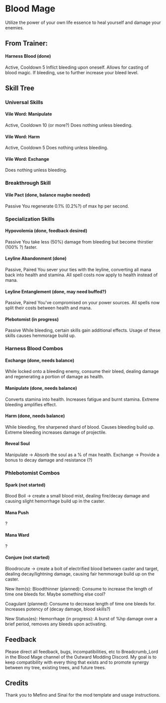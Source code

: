 # Blood Mage

Utilize the power of your own life essence to heal yourself and damage your enemies.

## From Trainer:
#### Harness Blood (done)
Active, Cooldown 5
Inflict bleeding upon oneself. Allows for casting of blood magic.
If bleeding, use to further increase your bleed level. 

## Skill Tree

### Universal Skills

#### Vile Word: Manipulate
Active, Cooldown 10 (or more?)
Does nothing unless bleeding.

#### Vile Word: Harm
Active, Cooldown 5
Does nothing unless bleeding.

#### Vile Word: Exchange
Does nothing unless bleeding.

### Breakthrough Skill

#### Vile Pact (done, balance maybe needed)
Passive
You regenerate 0.1% (0.2%?) of max hp per second. 

### Specialization Skills

#### Hypovolemia (done, feedback desired)
Passive
You take less (50%) damage from bleeding but become thirstier (100% ?) faster.

#### Leyline Abandonment (done)
Passive, Paired
You sever your ties with the leyline, converting all mana back into health and stamina. All spell costs now apply to health instead of mana.

#### Leyline Entanglement (done, may need buffed?)
Passive, Paired
You've compromised on your power sources. All spells now split their costs between 
health and mana. 

#### Plebotomist (in progress)
Passive
While bleeding, certain skills gain additional effects. Usage of these skills causes
hemmorage build up.

### Harness Blood Combos 

#### Exchange (done, needs balance)
While locked onto a bleeding enemy, consume their bleed, dealing damage and regenerating a portion of damage as health.

#### Manipulate (done, needs balance)
Converts stamina into health. Increases fatigue and burnt stamina. Extreme bleeding amplifies effect.

#### Harm (done, needs balance)
While bleeding, fire sharpened shard of blood. Causes bleeding build up. Extreme bleeding increases damage of projectile.

#### Reveal Soul
Manipulate -> Absorb the soul as a % of max health.
Exchange -> Provide a bonus to decay damage and resistance (?)

### Phlebotomist Combos

#### Spark (not started)
Blood Boil -> create a small blood mist, dealing fire/decay damage and causing slight hemorrhage
build up in the caster.

#### Mana Push
?

#### Mana Ward
?

#### Conjure (not started)
Bloodrocute -> create a bolt of electrified blood between caster and target, dealing decay/lightning damage,
causing fair hemmorage build up on the caster.

New Item(s):
Bloodthinner (planned): Consume to increase the length of time one bleeds for. Maybe something else cool?

Coagulant (planned): Consume to decrease length of time one bleeds for. Increases potency of (decay damage, blood skills?)

New Status(es):
Hemorrhage (in progress): A burst of %hp damage over a brief period, removes any bleeds upon activating.  

## Feedback
Please direct all feedback, bugs, incompatibilities, etc to Breadcrumb_Lord in the
Blood Mage channel of the Outward Modding Discord. My goal is to keep compatibility with every thing that exists and to
promote synergy between my tree, existing trees, and future trees. 

## Credits

Thank you to Mefino and Sinai for the mod template and usage instructions.
